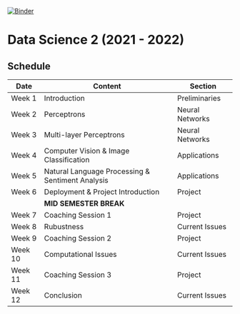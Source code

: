 [![Binder](https://mybinder.org/badge_logo.svg)](https://mybinder.org/v2/gh/tristanvandevelde/datascience2/master)


# Data Science 2 (2021 - 2022)


## Schedule



| Date          | Content                                          | Section                  | 
| ------------- | -------------                                    | -------------            |
| Week 1        | Introduction                                     | Preliminaries            |
| Week 2        | Perceptrons                                      | Neural Networks          |
| Week 3        | Multi-layer Perceptrons                          | Neural Networks          |
| Week 4        | Computer Vision & Image Classification           | Applications             |
| Week 5        | Natural Language Processing & Sentiment Analysis | Applications             |
| Week 6        | Deployment & Project Introduction                | Project                  |
|               | **MID SEMESTER BREAK**                           |                          |
| Week 7        | Coaching Session 1                               | Project                  |
| Week 8        | Rubustness                                       | Current Issues           |
| Week 9        | Coaching Session 2                               | Project                  |
| Week 10       | Computational Issues                             | Current Issues           |
| Week 11       | Coaching Session 3                               | Project                  |
| Week 12       | Conclusion                                       | Current Issues           |

<!--

## Project

Students choose one of the following projects:
-->

